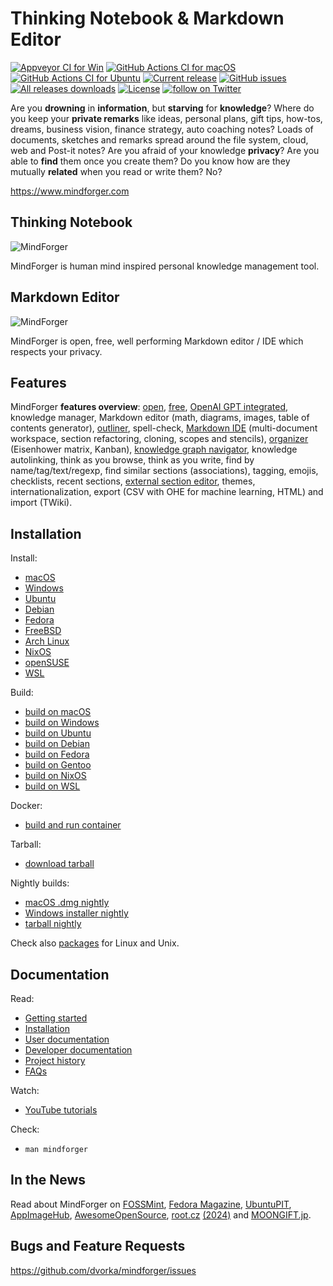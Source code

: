 # Thinking Notebook & Markdown Editor

[![Appveyor CI for Win](https://ci.appveyor.com/api/projects/status/iemop280po84od66?svg=true)](https://ci.appveyor.com/project/dvorka/mindforger)
[![GitHub Actions CI for macOS](https://github.com/dvorka/mindforger/actions/workflows/build_macos.yml/badge.svg)](https://github.com/dvorka/mindforger/actions)
[![GitHub Actions CI for Ubuntu](https://github.com/dvorka/mindforger/actions/workflows/build_ubuntu.yml/badge.svg)](https://github.com/dvorka/mindforger/actions)
[![Current release](https://img.shields.io/github/release/dvorka/mindforger.svg)](https://github.com/dvorka/mindforger/releases)
[![GitHub issues](https://img.shields.io/github/issues/dvorka/mindforger.svg?maxAge=360)](https://github.com/dvorka/mindforger/issues)
[![All releases downloads](https://img.shields.io/github/downloads/dvorka/mindforger/total.svg)](https://github.com/dvorka/mindforger/releases)
[![License](https://img.shields.io/github/license/dvorka/mindforger?color=%23ff0000)](https://github.com/dvorka/mindforger/blob/master/LICENSE)
<a href="https://twitter.com/intent/follow?screen_name=mindforger"><img src="https://img.shields.io/twitter/follow/mindforger.svg?style=social&logo=twitter" alt="follow on Twitter"></a>
<!-- [![Documentation](https://img.shields.io/badge/project-documentation-blue.svg)](https://github.com/dvorka/mindforger-repository/blob/master/memory/mindforger/index.md) -->

Are you **drowning** in **information**, but **starving** for **knowledge**? Where do you keep your **private remarks**
like ideas, personal plans, gift tips, how-tos, dreams, business vision, finance strategy, auto
coaching notes? Loads of documents, sketches and remarks spread around the file system, cloud,
web and Post-it notes? Are you afraid of your knowledge **privacy**? Are you able to **find** them once you create them?
Do you know how are they mutually **related** when you read or write them? No?

https://www.mindforger.com

## Thinking Notebook
![MindForger](http://www.mindforger.com/github/github-thinking-notebook.png)

MindForger is human mind inspired personal knowledge management tool.

## Markdown Editor
![MindForger](http://www.mindforger.com/github/github-markdown-ide.png?)

MindForger is open, free, well performing Markdown editor / IDE which respects your privacy.

## Features
MindForger **features overview**: [open](https://github.com/dvorka/mindforger?tab=GPL-2.0-1-ov-file#readme), [free](https://www.mindforger.com/#floss), [OpenAI GPT integrated](https://www.mindforger.com/#llm), knowledge manager, Markdown editor (math, diagrams, images, table of contents generator), [outliner](https://www.youtube.com/watch?v=LUqavHfKhnc&list=PLkTlgXXVRbUDdvysdslnAt_mU15oNPWNS&index=4), spell-check, [Markdown IDE](https://www.mindforger.com/#features) (multi-document workspace, section refactoring, cloning, scopes and stencils), [organizer](https://www.youtube.com/watch?v=Tje2mso7jNY&list=PLkTlgXXVRbUDdvysdslnAt_mU15oNPWNS&index=11) (Eisenhower matrix, Kanban), [knowledge graph navigator](https://www.youtube.com/watch?v=ZbQmZ1fKpxI&list=PLkTlgXXVRbUDdvysdslnAt_mU15oNPWNS&index=14), knowledge autolinking, think as you browse, think as you write, find by name/tag/text/regexp, find similar sections (associations), tagging, emojis, checklists, recent sections, [external section editor](https://www.youtube.com/watch?v=SLuvfDRyUrM&list=PLkTlgXXVRbUDdvysdslnAt_mU15oNPWNS&index=12), themes, internationalization, export (CSV with OHE for machine learning, HTML) and import (TWiki).

## Installation
Install:

* [macOS](https://github.com/dvorka/mindforger/wiki/Installation#macos)
* [Windows](https://github.com/dvorka/mindforger/wiki/Installation#windows)
* [Ubuntu](https://github.com/dvorka/mindforger/wiki/Installation#ubuntu)
* [Debian](https://github.com/dvorka/mindforger/wiki/Installation#debian)
* [Fedora](https://github.com/dvorka/mindforger/wiki/Installation#fedora)
* [FreeBSD](https://github.com/dvorka/mindforger/wiki/Installation#freebsd)
* [Arch Linux](https://github.com/dvorka/mindforger/wiki/Installation#arch-linux)
* [NixOS](https://github.com/dvorka/mindforger/wiki/Installation#nixos)
* [openSUSE](https://github.com/dvorka/mindforger/wiki/Installation#opensuse)
* [WSL](https://github.com/dvorka/mindforger/wiki/Installation#wsl)

Build:

* [build on macOS](https://github.com/dvorka/mindforger/wiki/Installation#build-on-macos)
* [build on Windows](https://github.com/dvorka/mindforger/wiki/Installation#build-on-windows)
* [build on Ubuntu](https://github.com/dvorka/mindforger/wiki/Installation#build-on-ubuntu)
* [build on Debian](https://github.com/dvorka/mindforger/wiki/Installation#build-on-debian)
* [build on Fedora](https://github.com/dvorka/mindforger/wiki/Installation#build-on-fedora)
* [build on Gentoo](https://github.com/dvorka/mindforger/wiki/Installation#build-on-gentoo)
* [build on NixOS](https://github.com/dvorka/mindforger/wiki/Installation#build-on-nixos)
* [build on WSL](https://github.com/dvorka/mindforger/wiki/Installation#build-on-wsl)

Docker:

* [build and run container](https://github.com/dvorka/mindforger/wiki/Installation#build-and-run-in-container)

Tarball:

* [download tarball](https://github.com/dvorka/mindforger/releases)

Nightly builds:

* [macOS .dmg nightly](https://github.com/dvorka/mindforger/actions)
* [Windows installer nightly](https://ci.appveyor.com/project/dvorka/mindforger/build/artifacts)
* [tarball nightly](https://github.com/dvorka/mindforger/actions/workflows/build_ubuntu.yml)

Check also [packages](https://pkgs.org/search/?q=mindforger) for Linux and Unix.

## Documentation
Read:

* [Getting started](https://github.com/dvorka/mindforger/wiki/Getting-started)
* [Installation](https://github.com/dvorka/mindforger/wiki/Installation)
* [User documentation](https://github.com/dvorka/mindforger/wiki/User-documentation)
* [Developer documentation](https://github.com/dvorka/mindforger/wiki/Developer-documentation)
* [Project history](https://github.com/dvorka/mindforger/wiki/History)
* [FAQs](https://github.com/dvorka/mindforger/wiki/FAQs)

Watch:

* [YouTube tutorials](https://www.youtube.com/playlist?list=PLkTlgXXVRbUDdvysdslnAt_mU15oNPWNS)

Check:

* `man mindforger`


## In the News
Read about MindForger on [FOSSMint](https://www.fossmint.com/mindforger-notebook-and-markdown-ide/), [Fedora Magazine](https://fedoramagazine.org/4-try-copr-december-2018/), [UbuntuPIT](https://www.ubuntupit.com/mindforger-a-privacy-focused-thinking-notebook-and-markdown-ide-for-linux/), [AppImageHub](https://www.appimagehub.com/p/1257573/), [AwesomeOpenSource](https://awesomeopensource.com/project/dvorka/mindforger), [root.cz](https://www.root.cz/clanky/softwarova-sklizen-19-9-2018/) [(2024)](https://www.root.cz/clanky/softwarova-sklizen-7-2-2024-vytvarejte-commitovaci-zpravy-s-umelou-inteligenci/) and [MOONGIFT.jp](https://www.moongift.jp/2018/12/mindforger-markdown%E3%82%92%E4%BD%BF%E3%81%A3%E3%81%9F%E3%83%8A%E3%83%AC%E3%83%83%E3%82%B8%E3%83%99%E3%83%BC%E3%82%B9/).

## Bugs and Feature Requests
https://github.com/dvorka/mindforger/issues
